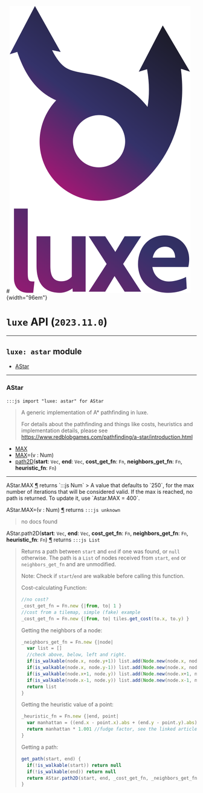 #![](../../../images/luxe-dark.svg){width="96em"}

# `luxe` API (`2023.11.0`)  


---

## `luxe: astar` module

- [AStar](#astar)   

---

### AStar
`:::js import "luxe: astar" for AStar`
> A generic implementation of A* pathfinding in luxe.
>   
> For details about the pathfinding and things like costs, heuristics and 
> implementation details, please see https://www.redblobgames.com/pathfinding/a-star/introduction.html

- [MAX](#AStar.MAX)
- [MAX](#AStar.MAX=)=(v : Num)
- [path2D](#AStar.path2D+5)(**start**: `Vec`, **end**: `Vec`, **cost_get_fn**: `Fn`, **neighbors_get_fn**: `Fn`, **heuristic_fn**: `Fn`)

<hr/>
<endpoint module="luxe: astar" class="AStar" signature="MAX"></endpoint>
<signature id="AStar.MAX">AStar.MAX
<a class="headerlink" href="#AStar.MAX" title="Permanent link">¶</a></signature>
<span class='api_ret'>returns</span> `:::js Num`
> A value that defaults to `250`, for the max number of iterations that will be considered valid. If the max is reached, no path is returned. To update it, use `Astar.MAX = 400`.   

<endpoint module="luxe: astar" class="AStar" signature="MAX=(v : Num)"></endpoint>
<signature id="AStar.MAX=">AStar.MAX=(v : Num)
<a class="headerlink" href="#AStar.MAX=" title="Permanent link">¶</a></signature>
<span class='api_ret'>returns</span> `:::js unknown`
> no docs found   

<endpoint module="luxe: astar" class="AStar" signature="path2D(start : Vec, end : Vec, cost_get_fn : Fn, neighbors_get_fn : Fn, heuristic_fn : Fn)"></endpoint>
<signature id="AStar.path2D+5">AStar.path2D(**start**: `Vec`, **end**: `Vec`, **cost_get_fn**: `Fn`, **neighbors_get_fn**: `Fn`, **heuristic_fn**: `Fn`)
<a class="headerlink" href="#AStar.path2D+5" title="Permanent link">¶</a></signature>
<span class='api_ret'>returns</span> `:::js List`
> Returns a path between `start` and `end` if one was found, or `null` otherwise. The path is a `List` of nodes received from `start`, `end` or `neighbors_get_fn` and are unmodified.
> 
> Note: Check if `start`/`end` are walkable before calling this function.
> 
> Cost-calculating Function:
> ```js
> //no cost?
> _cost_get_fn = Fn.new {|from, to| 1 }
> //cost from a tilemap, simple (fake) example
> _cost_get_fn = Fn.new {|from, to| tiles.get_cost(to.x, to.y) }
> ```  
> 
> Getting the neighbors of a node:
> ```js
> _neighbors_get_fn = Fn.new {|node|
>   var list = []
>   //check above, below, left and right.
>   if(is_walkable(node.x, node.y+1)) list.add(Node.new(node.x, node.y+1))
>   if(is_walkable(node.x, node.y-1)) list.add(Node.new(node.x, node.y-1))
>   if(is_walkable(node.x+1, node.y)) list.add(Node.new(node.x+1, node.y))
>   if(is_walkable(node.x-1, node.y)) list.add(Node.new(node.x-1, node.y))
>   return list
> }
> ```
> 
> Getting the heuristic value of a point:
> ```js
> _heuristic_fn = Fn.new {|end, point|
>   var manhattan = ((end.x - point.x).abs + (end.y - point.y).abs)
>   return manhattan * 1.001 //fudge factor, see the linked articles on pathfinding
> }
> ```
> 
> Getting a path:
> ```js
> get_path(start, end) {
>   if(!is_walkable(start)) return null
>   if(!is_walkable(end)) return null
>   return AStar.path2D(start, end, _cost_get_fn, _neighbors_get_fn, _heuristic_fn)
> }
> ```   

